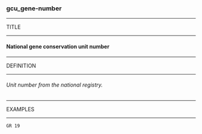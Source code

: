 ### gcu_gene-number



------
TITLE

------

#### National gene conservation unit number



------
DEFINITION

------

###### Unit number from the national registry.



------
EXAMPLES

------

`GR 19`